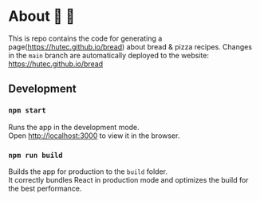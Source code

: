 # About :bread: :pizza:

This is repo contains the code for generating a page(https://hutec.github.io/bread) about bread & pizza recipes.
Changes in the `main` branch are automatically deployed to the website: https://hutec.github.io/bread

## Development

### `npm start`

Runs the app in the development mode.\
Open [http://localhost:3000](http://localhost:3000) to view it in the browser.

### `npm run build`

Builds the app for production to the `build` folder.\
It correctly bundles React in production mode and optimizes the build for the best performance.